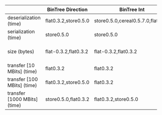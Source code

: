 

||BinTree Direction|BinTree Int|Cars dataset|Iris dataset|[Direction]|
| ---   | ---      | ---         | ---              | --- | --- |
|deserialization (time)|flat0.3.2,store0.5.0|store0.5.0,cereal0.5.7.0,flat0.3.2|flat0.3.2,store0.5.0|store0.5.0,flat0.3.2|flat0.3.2,cereal0.5.7.0,store0.5.0|
|serialization (time)|store0.5.0|store0.5.0|store0.5.0|store0.5.0|store0.5.0|
|size (bytes)|flat-0.3.2,flat0.3.2|flat-0.3.2,flat0.3.2|flat-0.3.2,flat0.3.2|packman-0.5.0,packman0.5.0,flat-0.3.2,flat0.3.2,[store-0.5.0](https://hackage.haskell.org/package/store),cereal-0.5.7.0,cereal0.5.7.0,store-0.5.0,store0.5.0,serialise-0.2.0.0,serialise0.2.0.0|flat0.3.2,flat-0.3.2|
|transfer [10 MBits] (time)|flat0.3.2|flat0.3.2|flat0.3.2|flat0.3.2,store0.5.0,packman0.5.0,cereal0.5.7.0,serialise0.2.0.0|flat0.3.2|
|transfer [100 MBits] (time)|flat0.3.2,store0.5.0|flat0.3.2|flat0.3.2|store0.5.0,flat0.3.2|store0.5.0,flat0.3.2,cereal0.5.7.0|
|transfer [1000 MBits] (time)|store0.5.0,flat0.3.2|flat0.3.2,store0.5.0|store0.5.0,flat0.3.2|store0.5.0|store0.5.0,flat0.3.2|

